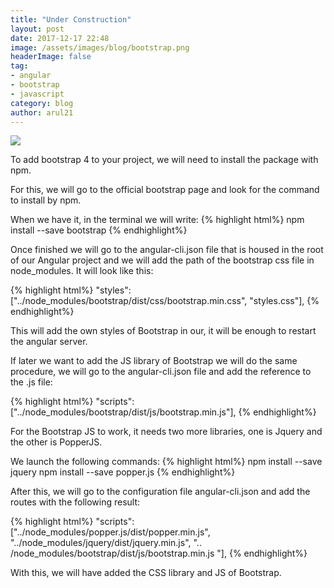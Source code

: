 ```yaml
---
title: "Under Construction"
layout: post
date: 2017-12-17 22:48
image: /assets/images/blog/bootstrap.png
headerImage: false
tag:
- angular
- bootstrap
- javascript
category: blog
author: arul21
---
```


<div class="image-logo">
  <img class="image" src="{{site.url}}/{{site.images.bootstrap}}">
</div>

To add bootstrap 4 to your project, we will need to install the package with npm.

For this, we will go to the official bootstrap page and look for the command to install by npm.

When we have it, in the terminal we will write: {% highlight html%} npm install --save bootstrap {% endhighlight%}

Once finished we will go to the angular-cli.json file that is housed in the root of our Angular project and we will add the path of the bootstrap css file in node_modules. It will look like this:

{% highlight html%} "styles": ["../node_modules/bootstrap/dist/css/bootstrap.min.css", "styles.css"], {% endhighlight%}

This will add the own styles of Bootstrap in our, it will be enough to restart the angular server.

If later we want to add the JS library of Bootstrap we will do the same procedure, we will go to the angular-cli.json file and add the reference to the .js file:

{% highlight html%} "scripts": ["../node_modules/bootstrap/dist/js/bootstrap.min.js"], {% endhighlight%}

For the Bootstrap JS to work, it needs two more libraries, one is Jquery and the other is PopperJS.

We launch the following commands: {% highlight html%} npm install --save jquery npm install --save popper.js {% endhighlight%}

After this, we will go to the configuration file angular-cli.json and add the routes with the following result:

{% highlight html%} "scripts": ["../node_modules/popper.js/dist/popper.min.js", "../node_modules/jquery/dist/jquery.min.js", ".. /node_modules/bootstrap/dist/js/bootstrap.min.js "], {% endhighlight%}

With this, we will have added the CSS library and JS of Bootstrap.

